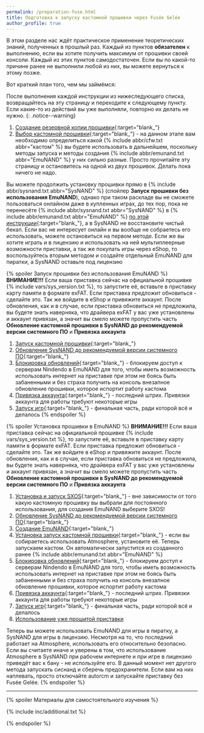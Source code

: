 ```yaml
---
permalink: /preparation-fuse.html
title: Подготовка к запуску кастомной прошивки через Fusée Gelée
author_profile: true
---
```


В этом разделе нас ждёт практическое применение теоретических знаний, полученных в прошлый раз. Каждый из пунктов **обязателен** к выполнению, если вы хотите получить максимум от прошивки своей консоли. Каждый из этих пунктов самодостаточен. Если вы по какой-то причине ранее не выполнили любой из них, вы можете вернуться к этому позже.

Вот краткий план того, чем мы займёмся: 

После выполнения каждой инструкции из нижеследующего списка, возвращайтесь на эту страницу и переходите к следующему пункту. Если какие-то из действий вы уже выполняли, повторно их делать не нужно. 
{: .notice--warning}

1. [Создание резервной копии прошивки](backup-nand){:target="blank_"}
1. [Выбор кастомной прошивки](cfw){:target="blank_"} - на данном этапе вам необходимо определиться какой {% include abbr/cfw.txt abbr="кастом" %} вы будете использовать в дальнейшем, поскольку методы запуска и методы создания {% include abbr/emunand.txt abbr="EmuNAND" %} у них сильно разные. Просто прочитайте эту страницу и остановитесь на одной из двух прошивок. Делать пока ничего не надо. 

Вы можете продолжить установку прошивки прямо в {% include abbr/sysnand.txt abbr="SysNAND" %} (спойлер **Запуск прошивки без использования EmuNAND**), однако при таком раскладе вы не сможете пользоваться онлайном даже в купленных играх, до тех пор, пока не перенесёте {% include abbr/sysnand.txt abbr="SysNAND" %} в {% include abbr/emunand.txt abbr="EmuNAND" %} [по этой инструкции](preparation-white){:target="blank_"}, а в SysNAND не восстановите чистый бекап. Если вас не интересует онлайн и вы вообще не собраетесь его использовать, можете остановиться на первом методе. Если же вы хотите играть и в лицензию и использовать на ней мультиплеерные возможности приставки, а так же покупать игры через eShop, то воспользуйтесь вторым методом и создайте отдельный EmuNAND для пиратки, а SysNAND оставьте под лицензию 

{% spoiler Запуск прошивки без использования EmuNAND %}
**ВНИМАНИЕ!!!** Если ваша приставка сейчас на официальной прошивке {% include vars/sys_version.txt %}, то запустите её, вставьте в приставку карту памяти в формате exFAT. Если приставка предложит обновиться - сделайте это. Так же войдите в eShop и привяжите аккаунт. После обновления, как и в случае, если приставка обновиться не предложила, вы будете знать наверняка, что драйвера exFAT у вас уже установлены и аккаунт привязан, а значит вы смело можете пропустить часть **Обновление кастомной прошивки в SysNAND до рекомендуемой версии системного ПО** и **Привязка аккаунта**

1. [Запуск кастомной прошивки](cfw){:target="blank_"}
1. [Обновление SysNAND до рекомендуемой версии системного ПО](update-to-latest){:target="blank_"}
1. [Блокировка обновлений](block-update){:target="blank_"} - блокируем доступ к серверам Nindendo в EmuNAND для того, чтобы иметь возможность использовать интернет на приставке при этом не боясь быть забаненными и без страха получить на консоль внезапное обновление прошивки, которое испортит работу кастома
1. [Привязка аккаунта](link-account){:target="blank_"} - последний штрих. Привязки аккаунта для работы требуют некоторые игры
1. [Запуск игр](games){:target="blank_"} - финальная часть, ради которой всё и делалось
{% endspoiler %}

{% spoiler Установка прошивки в EmuNAND %}
**ВНИМАНИЕ!!!** Если ваша приставка сейчас на официальной прошивке {% include vars/sys_version.txt %}, то запустите её, вставьте в приставку карту памяти в формате exFAT. Если приставка предложит обновиться - сделайте это. Так же войдите в eShop и привяжите аккаунт. После обновления, как и в случае, если приставка обновиться не предложила, вы будете знать наверняка, что драйвера exFAT у вас уже установлены и аккаунт привязан, а значит вы смело можете пропустить часть **Обновление кастомной прошивки в SysNAND до рекомендуемой версии системного ПО** и **Привязка аккаунта**

1. [Установка и запуск SXOS](cfw){:target="blank_"} - вне зависимости от того какую кастомную прошивку вы выбрали для постоянного использования, для создания EmuNAND выберите SXOS!
1. [Обновление SysNAND до рекомендуемой версии системного ПО](update-to-latest){:target="blank_"}
1. [Создание EmuNAND](emunand){:target="blank_"}
1. [Установка запуск кастомной прошивки](cfw){:target="blank_"} - если вы собираетесь использовать Atmosphere, установите её. Теперь запускаем кастом. Он автоматически запустится из созданного ранее {% include abbr/emunand.txt abbr="EmuNAND" %}
1. [Блокировка обновлений](block-update){:target="blank_"} - блокируем доступ к серверам Nindendo в EmuNAND для того, чтобы иметь возможность использовать интернет на приставке при этом не боясь быть забаненными и без страха получить на консоль внезапное обновление прошивки, которое испортит работу кастома
1. [Привязка аккаунта](link-account){:target="blank_"} - последний штрих. Привязки аккаунта для работы требуют некоторые игры
1. [Запуск игр](games){:target="blank_"} - финальная часть, ради которой всё и делалось
1. [Использование уже прошитой приставки](usage)

Теперь вы можете использовать EmuNAND для игры в пиратку, а SysNAND для игры в лицензию. Несмотря на то, что последний работает на Atmosphere, использовать его относительно безопасно. Если вы считаете иначе и уверены в том, что использование Atmosphere в SysNAND при рабочем интернете и при игре в лицензию приведёт вас к бану - не используйте его. В данный момент нет другого метода запускать сиснанд и сберечь предохранители. Если вам на них наплевать, просто отключайте autorcm и запускайте приставку без Fusée Gelée.
{% endspoiler %}

___

{% spoiler Материалы для самостоятельного изучения %}

{% include inc/additional.txt %}

{% endspoiler %}